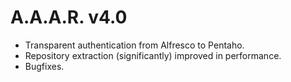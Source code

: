 A.A.A.R. v4.0
===

* Transparent authentication from Alfresco to Pentaho.
* Repository extraction (significantly) improved in performance.
* Bugfixes.
